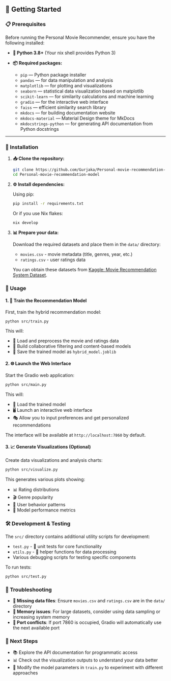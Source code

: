 ## 🚀 Getting Started

### 📋 Prerequisites

Before running the Personal Movie Recommender, ensure you have the following installed:

* **🐍 Python 3.8+** (Your nix shell provides Python 3)
* **📦 Required packages:**

  * `pip` — Python package installer
  * `pandas` — for data manipulation and analysis
  * `matplotlib` — for plotting and visualizations
  * `seaborn` — statistical data visualization based on matplotlib
  * `scikit-learn` — for similarity calculations and machine learning
  * `gradio` — for the interactive web interface
  * `faiss` — efficient similarity search library
  * `mkdocs` — for building documentation website
  * `mkdocs-material` — Material Design theme for MkDocs
  * `mkdocstrings-python` — for generating API documentation from Python docstrings

---

### 🔧 Installation

1. **📥 Clone the repository:**
   ```bash
   git clone https://github.com/Gurjaka/Personal-movie-recommendation-model.git
   cd Personal-movie-recommendation-model
   ```

2. **⚙️ Install dependencies:**
   
   Using pip:
   ```bash
   pip install -r requirements.txt
   ```
   
   Or if you use Nix flakes:
   ```bash
   nix develop
   ```

3. **📊 Prepare your data:**
   
   Download the required datasets and place them in the `data/` directory:
   - `movies.csv` - movie metadata (title, genres, year, etc.)
   - `ratings.csv` - user ratings data
   
   You can obtain these datasets from [Kaggle: Movie Recommendation System Dataset](https://www.kaggle.com/datasets/example).

### 🎯 Usage

#### 1. 🧠 Train the Recommendation Model

First, train the hybrid recommendation model:

```bash
python src/train.py
```

This will:
- 📖 Load and preprocess the movie and ratings data
- 🔧 Build collaborative filtering and content-based models
- 💾 Save the trained model as `hybrid_model.joblib`

#### 2. 🌐 Launch the Web Interface

Start the Gradio web application:

```bash
python src/main.py
```

This will:
- 🚀 Load the trained model
- 🖥️ Launch an interactive web interface
- 🎭 Allow you to input preferences and get personalized recommendations

The interface will be available at `http://localhost:7860` by default.

#### 3. 📈 Generate Visualizations (Optional)

Create data visualizations and analysis charts:

```bash
python src/visualize.py
```

This generates various plots showing:
- 📊 Rating distributions
- 🎬 Genre popularity
- 👥 User behavior patterns
- 🎯 Model performance metrics

### 🛠️ Development & Testing

The `src/` directory contains additional utility scripts for development:

- `test.py` - 🧪 unit tests for core functionality
- `utils.py` - 🔧 helper functions for data processing
- Various debugging scripts for testing specific components

To run tests:
```bash
python src/test.py
```

### 🔧 Troubleshooting

- **📁 Missing data files**: Ensure `movies.csv` and `ratings.csv` are in the `data/` directory
- **🐏 Memory issues**: For large datasets, consider using data sampling or increasing system memory
- **🔌 Port conflicts**: If port 7860 is occupied, Gradio will automatically use the next available port

### 🎯 Next Steps

- 📚 Explore the API documentation for programmatic access
- 📊 Check out the visualization outputs to understand your data better
- 🔬 Modify the model parameters in `train.py` to experiment with different approaches
